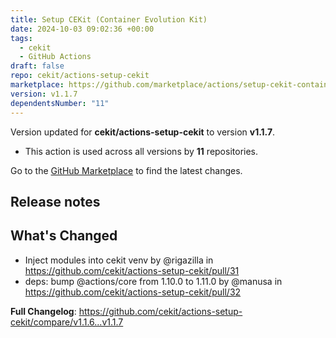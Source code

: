 ```yaml
---
title: Setup CEKit (Container Evolution Kit)
date: 2024-10-03 09:02:36 +00:00
tags:
  - cekit
  - GitHub Actions
draft: false
repo: cekit/actions-setup-cekit
marketplace: https://github.com/marketplace/actions/setup-cekit-container-evolution-kit
version: v1.1.7
dependentsNumber: "11"
---
```



Version updated for **cekit/actions-setup-cekit** to version **v1.1.7**.
- This action is used across all versions by **11** repositories.

Go to the [GitHub Marketplace](https://github.com/marketplace/actions/setup-cekit-container-evolution-kit) to find the latest changes.

## Release notes

## What's Changed
* Inject modules into cekit venv by @rigazilla in https://github.com/cekit/actions-setup-cekit/pull/31
* deps: bump @actions/core from 1.10.0 to 1.11.0 by @manusa in https://github.com/cekit/actions-setup-cekit/pull/32

**Full Changelog**: https://github.com/cekit/actions-setup-cekit/compare/v1.1.6...v1.1.7
